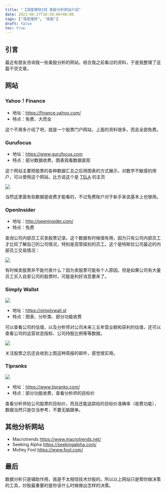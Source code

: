 ```yaml
---
title: "【深度理财29】美股分析网站介绍"
date: 2021-06-27T10:59:00+08:00
tags: ["深度理财", "美股"]
draft: false
toc: true
---
```


## 引言

最近有朋友咨询我一些美股分析的网站，结合我之前看过的资料，于是我整理了这篇干货文章。

## 网站

### Yahoo！Finance

- 地址：<https://finance.yahoo.com/>
- 特点：免费、大而全

这个不用多介绍了吧，就是一个股票门户网站，上面的资料很多，而且全部免费。

<!--more-->

### Gurufocus

- 地址：<https://www.gurufocus.com>
- 特点：部分数据收费，图表观看数据直观

这个网站主要把股票的各种数据汇总之后用图表的方式展示，对数字不敏感的用户，可以使用这个网站，比方说这个是 [TSLA](https://www.gurufocus.com/stock/TSLA/summary) 的主页

![](https://blog-1251237404.cos.ap-guangzhou.myqcloud.com/20210625KMlVnn.png)

当然这里面有些数据是收费才能看的，不过免费账户对于新手来说基本上也够用。

### OpenInsider

- 地址：<http://openinsider.com/>
- 特点：免费

查询公司内部员工买卖股票记录。这个数据有时候很有用，因为只有公司内部员工才比较了解自己的公司情况，特别是高管级别的员工。这个是特斯拉公司最近的内部员工交易情况：

![](https://blog-1251237404.cos.ap-guangzhou.myqcloud.com/20210625NKKuek.png)

有时候卖股票并不能代表什么？因为卖股票可能有个人原因，但是如果公司有大量员工买入自家公司的股票时，可能是利好消息要来了。

### Simply Wallst

![](https://blog-1251237404.cos.ap-guangzhou.myqcloud.com/20210625fM3JSm.png)

- 地址：<https://simplywall.st>
- 特点：图表、分析类、部分功能收费

可以查看公司的估值，以及分析师对公司未来三五年营业额和获利的估值，还可以查看公司的运营状态指标、公司持股比例等等数据。

![](https://blog-1251237404.cos.ap-guangzhou.myqcloud.com/20210628uLBeLb.png)

关注股票之后还会收到上图这种周报的邮件，感觉很实用。

### Tipranks

![](https://blog-1251237404.cos.ap-guangzhou.myqcloud.com/202106257oyRhz.png)

- 地址：<https://www.tipranks.com/>
- 特点：部分功能收费，查看分析师的目标价

查看分析师给公司股票的目标价，而且还能追踪给的目标价准确率（收费功能），数据当然只是仅当参考，不要无脑跟单。

## 其他分析网站

- Macrotrends <https://www.macrotrends.net/>
- Seeking Alpha <https://seekingalpha.com/>
- Motley Fool <https://www.fool.com/>

## 最后

数据分析只是辅助作用，我是不太相信技术炒股的。所以以上网站只是帮你做决策的工具，炒股最重要的是你该什么时候做出怎样的决策。